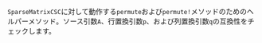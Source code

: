 `SparseMatrixCSC`に対して動作する`permute`および`permute!`メソッドのためのヘルパーメソッド。ソース引数`A`、行置換引数`p`、および列置換引数`q`の互換性をチェックします。
